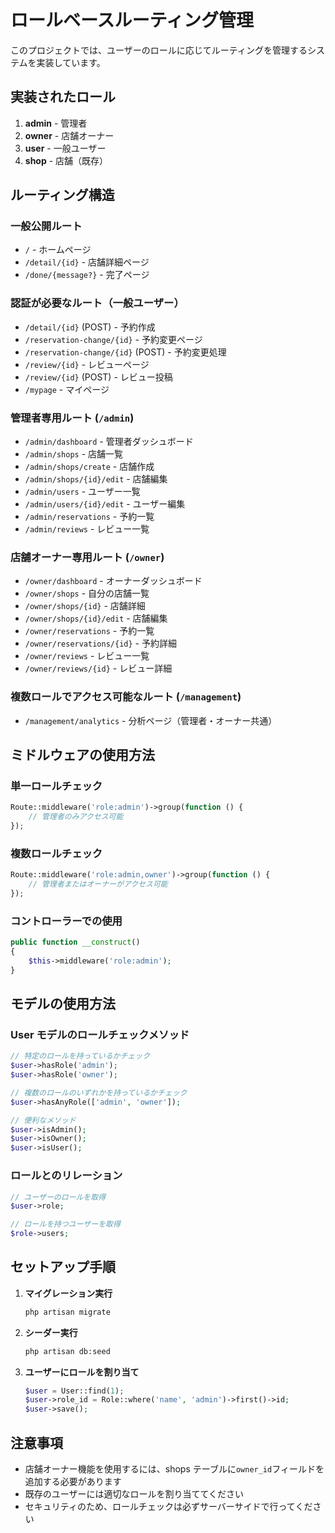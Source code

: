 # ロールベースルーティング管理

このプロジェクトでは、ユーザーのロールに応じてルーティングを管理するシステムを実装しています。

## 実装されたロール

1. **admin** - 管理者
2. **owner** - 店舗オーナー
3. **user** - 一般ユーザー
4. **shop** - 店舗（既存）

## ルーティング構造

### 一般公開ルート

- `/` - ホームページ
- `/detail/{id}` - 店舗詳細ページ
- `/done/{message?}` - 完了ページ

### 認証が必要なルート（一般ユーザー）

- `/detail/{id}` (POST) - 予約作成
- `/reservation-change/{id}` - 予約変更ページ
- `/reservation-change/{id}` (POST) - 予約変更処理
- `/review/{id}` - レビューページ
- `/review/{id}` (POST) - レビュー投稿
- `/mypage` - マイページ

### 管理者専用ルート (`/admin`)

- `/admin/dashboard` - 管理者ダッシュボード
- `/admin/shops` - 店舗一覧
- `/admin/shops/create` - 店舗作成
- `/admin/shops/{id}/edit` - 店舗編集
- `/admin/users` - ユーザー一覧
- `/admin/users/{id}/edit` - ユーザー編集
- `/admin/reservations` - 予約一覧
- `/admin/reviews` - レビュー一覧

### 店舗オーナー専用ルート (`/owner`)

- `/owner/dashboard` - オーナーダッシュボード
- `/owner/shops` - 自分の店舗一覧
- `/owner/shops/{id}` - 店舗詳細
- `/owner/shops/{id}/edit` - 店舗編集
- `/owner/reservations` - 予約一覧
- `/owner/reservations/{id}` - 予約詳細
- `/owner/reviews` - レビュー一覧
- `/owner/reviews/{id}` - レビュー詳細

### 複数ロールでアクセス可能なルート (`/management`)

- `/management/analytics` - 分析ページ（管理者・オーナー共通）

## ミドルウェアの使用方法

### 単一ロールチェック

```php
Route::middleware('role:admin')->group(function () {
    // 管理者のみアクセス可能
});
```

### 複数ロールチェック

```php
Route::middleware('role:admin,owner')->group(function () {
    // 管理者またはオーナーがアクセス可能
});
```

### コントローラーでの使用

```php
public function __construct()
{
    $this->middleware('role:admin');
}
```

## モデルの使用方法

### User モデルのロールチェックメソッド

```php
// 特定のロールを持っているかチェック
$user->hasRole('admin');
$user->hasRole('owner');

// 複数のロールのいずれかを持っているかチェック
$user->hasAnyRole(['admin', 'owner']);

// 便利なメソッド
$user->isAdmin();
$user->isOwner();
$user->isUser();
```

### ロールとのリレーション

```php
// ユーザーのロールを取得
$user->role;

// ロールを持つユーザーを取得
$role->users;
```

## セットアップ手順

1. **マイグレーション実行**

   ```bash
   php artisan migrate
   ```

2. **シーダー実行**

   ```bash
   php artisan db:seed
   ```

3. **ユーザーにロールを割り当て**
   ```php
   $user = User::find(1);
   $user->role_id = Role::where('name', 'admin')->first()->id;
   $user->save();
   ```

## 注意事項

- 店舗オーナー機能を使用するには、shops テーブルに`owner_id`フィールドを追加する必要があります
- 既存のユーザーには適切なロールを割り当ててください
- セキュリティのため、ロールチェックは必ずサーバーサイドで行ってください
